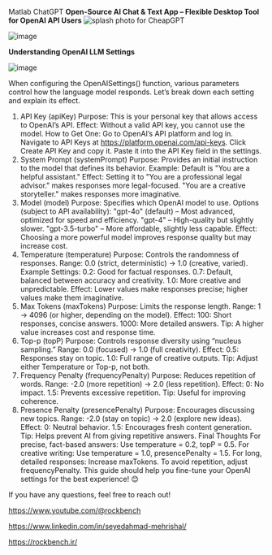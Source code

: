 Matlab ChatGPT
**Open-Source AI Chat & Text App – Flexible Desktop Tool for OpenAI API Users**
![splash photo for CheapGPT](https://github.com/user-attachments/assets/2c735829-50e3-4685-a75f-5609fb38a276)

![image](https://github.com/user-attachments/assets/212bf6bd-85fd-429d-9c96-dc88396599f6)


**Understanding OpenAI LLM Settings**

![image](https://github.com/user-attachments/assets/1d9e8779-398c-4d14-8759-bbe7c73ee36b)



When configuring the OpenAISettings() function, various parameters control how the language model responds. Let’s break down each setting and explain its effect.

1. API Key (apiKey)
Purpose: This is your personal key that allows access to OpenAI’s API.
Effect: Without a valid API key, you cannot use the model.
How to Get One:
Go to OpenAI’s API platform and log in.
Navigate to API Keys at https://platform.openai.com/api-keys.
Click Create API Key and copy it.
Paste it into the API Key field in the settings.
2. System Prompt (systemPrompt)
Purpose: Provides an initial instruction to the model that defines its behavior.
Example: Default is "You are a helpful assistant."
Effect:
Setting it to "You are a professional legal advisor." makes responses more legal-focused.
"You are a creative storyteller." makes responses more imaginative.
3. Model (model)
Purpose: Specifies which OpenAI model to use.
Options (subject to API availability):
"gpt-4o" (default) – Most advanced, optimized for speed and efficiency.
"gpt-4" – High-quality but slightly slower.
"gpt-3.5-turbo" – More affordable, slightly less capable.
Effect: Choosing a more powerful model improves response quality but may increase cost.
4. Temperature (temperature)
Purpose: Controls the randomness of responses.
Range: 0.0 (strict, deterministic) → 1.0 (creative, varied).
Example Settings:
0.2: Good for factual responses.
0.7: Default, balanced between accuracy and creativity.
1.0: More creative and unpredictable.
Effect: Lower values make responses precise; higher values make them imaginative.
5. Max Tokens (maxTokens)
Purpose: Limits the response length.
Range: 1 → 4096 (or higher, depending on the model).
Effect:
100: Short responses, concise answers.
1000: More detailed answers.
Tip: A higher value increases cost and response time.
6. Top-p (topP)
Purpose: Controls response diversity using “nucleus sampling.”
Range: 0.0 (focused) → 1.0 (full creativity).
Effect:
0.5: Responses stay on topic.
1.0: Full range of creative outputs.
Tip: Adjust either Temperature or Top-p, not both.
7. Frequency Penalty (frequencyPenalty)
Purpose: Reduces repetition of words.
Range: -2.0 (more repetition) → 2.0 (less repetition).
Effect:
0: No impact.
1.5: Prevents excessive repetition.
Tip: Useful for improving coherence.
8. Presence Penalty (presencePenalty)
Purpose: Encourages discussing new topics.
Range: -2.0 (stay on topic) → 2.0 (explore new ideas).
Effect:
0: Neutral behavior.
1.5: Encourages fresh content generation.
Tip: Helps prevent AI from giving repetitive answers.
Final Thoughts
For precise, fact-based answers: Use temperature = 0.2, topP = 0.5.
For creative writing: Use temperature = 1.0, presencePenalty = 1.5.
For long, detailed responses: Increase maxTokens.
To avoid repetition, adjust frequencyPenalty.
This guide should help you fine-tune your OpenAI settings for the best experience! 😊

If you have any questions, feel free to reach out!

https://www.youtube.com/@rockbench

https://www.linkedin.com/in/seyedahmad-mehrishal/

https://rockbench.ir/
